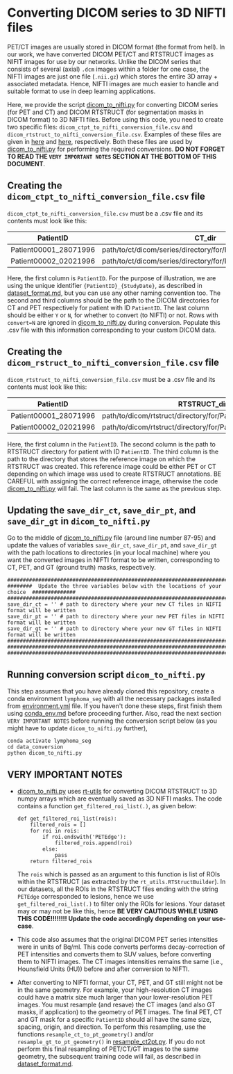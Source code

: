 # Converting DICOM series to 3D NIFTI files

PET/CT images are usually stored in DICOM format (the format from hell). In our work, we have converted DICOM PET/CT and RTSTRUCT images as NIFIT images for use by our networks. Unlike the DICOM series that consists of several (axial) `.dcm` images within a folder for one case, the NIFTI images are just one file (`.nii.gz`) which stores the entire 3D array + associated metadata. Hence, NIFTI images are much easier to handle and suitable format to use in deep learning applications. 

Here, we provide the script [dicom_to_nifti.py](./../data_conversion/dicom_to_nifti.py) for converting DICOM series (for PET and CT) and DICOM RTSTRUCT (for segmentation masks in DICOM format) to 3D NIFTI files. Before using this code, you need to create two specific files: `dicom_ctpt_to_nifti_conversion_file.csv` and `dicom_rtstruct_to_nifti_conversion_file.csv`. Examples of these files are given in [here](./../data_conversion/dicom_ctpt_to_nifti_conversion_file.csv) and [here](./../data_conversion/dicom_rtstruct_to_nifti_conversion_file.csv), respectively. Both these files are used by [dicom_to_nifti.py](./../data_conversion/dicom_to_nifti.py) for performing the required conversions. **DO NOT FORGET TO READ THE `VERY IMPORTANT NOTES` SECTION AT THE BOTTOM OF THIS DOCUMENT**.

## Creating the `dicom_ctpt_to_nifti_conversion_file.csv` file
`dicom_ctpt_to_nifti_conversion_file.csv` must be a .csv file and its contents must look like this:

| PatientID | CT_dir | PET_dir | convert | 
| ----------|--------|---------|---------|
| Patient00001_28071996 | path/to/ct/dicom/series/directory/for/Patient00001_28071996 | path/to/pet/dicom/series/directory/for/Patient00001_28071996 | Y |
| Patient00002_02021996 | path/to/ct/dicom/series/directory/for/Patient00002_02021996 | path/to/pet/dicom/series/directory/for/Patient00002_02021996 | Y |

Here, the first column is `PatientID`. For the purpose of illustration, we are using the unique identifier `{PatientID}_{StudyDate}`, as described in [dataset_format.md](./dataset_format.md), but you can use any other naming convention too. The second and third columns should be the path to the DICOM directories for CT and PET respectively for patient with ID `PatientID`. The last column should be either `Y` or `N`, for whether to convert (to NIFTI) or not. Rows with `convert=N` are ignored in [dicom_to_nifti.py](./../data_conversion/dicom_to_nifti.py) during conversion. Populate this .csv file with this information corresponding to your custom DICOM data. 


## Creating the `dicom_rstruct_to_nifti_conversion_file.csv` file
`dicom_rtstruct_to_nifti_conversion_file.csv` must be a .csv file and its contents must look like this:

| PatientID | RTSTRUCT_dir | REF_dir | convert | 
| ----------|--------------|---------|---------|
| Patient00001_28071996 | path/to/dicom/rtstruct/directory/for/Patient00001_28071996 | path/to/reference/dicom/series/for/Patient00001_28071996 | Y |
| Patient00002_02021996 | path/to/dicom/rtstruct/directory/for/Patient00002_02021996 | path/to/reference/dicom/series/for/Patient00002_02021996 | Y |

Here, the first column in the `PatientID`. The second column is the path to RTSTRUCT directory for patient with ID `PatientID`. The third column is the path to the directory that stores the reference image on which the RTSTRUCT was created. This reference image could be either PET or CT depending on which image was used to create RTSTRUCT annotations. BE CAREFUL with assigning the correct reference image, otherwise the code [dicom_to_nifti.py](./../data_conversion/dicom_to_nifti.py) will fail. The last column is the same as the previous step.


## Updating the `save_dir_ct`, `save_dir_pt`, and `save_dir_gt` in `dicom_to_nifti.py`
Go to the middle of [dicom_to_nifti.py](./../data_conversion/dicom_to_nifti.py) file (around line number 87-95) and update the values of variables `save_dir_ct`, `save_dir_pt`, and `save_dir_gt` with the path locations to directories (in your local machine) where you want the converted images in NIFTI format to be written, corresponding to CT, PET, and GT (ground truth) masks, respectively. 
```
############################################################################################
########  Update the three variables below with the locations of your choice  ##############
############################################################################################
save_dir_ct = '' # path to directory where your new CT files in NIFTI format will be written
save_dir_pt = '' # path to directory where your new PET files in NIFTI format will be written
save_dir_gt = '' # path to directory where your new GT files in NIFTI format will be written
############################################################################################
############################################################################################
############################################################################################
```

## Running conversion script  `dicom_to_nifti.py`
This step assumes that you have already cloned this repository, create a conda environment `lymphoma_seg` with all the necessary packages installed from [environment.yml](./../environment.yml) file. If you haven't done these steps, first finish them using [conda_env.md](./conda_env.md) before proceeding further. Also, read the next section `VERY IMPORTANT NOTES` before running the conversion script below (as you might have to update `dicom_to_nifti.py` further), 
```
conda activate lymphoma_seg
cd data_conversion
python dicom_to_nifti.py
``` 


## VERY IMPORTANT NOTES
-  [dicom_to_nifti.py](./../data_conversion/dicom_to_nifti.py) uses [rt-utils](https://github.com/qurit/rt-utils) for converting DICOM RTSTRUCT to 3D numpy arrays which are eventually saved as 3D NIFTI masks. The code contains a function `get_filtered_roi_list(.)`, as given below:
    ```
    def get_filtered_roi_list(rois):
        filtered_rois = []
        for roi in rois:
            if roi.endswith('PETEdge'):
                filtered_rois.append(roi)
            else:
                pass
        return filtered_rois
    ```

    The `rois` which is passed as an argument to this function is list of ROIs within the RTSTRUCT (as extracted by the `rt_utils.RTStructBuilder`). In our datasets, all the ROIs in the RTSTRUCT files ending with the string `PETEdge` corresponded to lesions, hence we use `get_filtered_roi_list(.)` to filter only the ROIs for lesions. Your dataset may or may not be like this, hence **BE VERY CAUTIOUS WHILE USING THIS CODE!!!!!!!!  Update the code accordingly depending on your use-case**. 

- This code also assumes that the original DICOM PET series intensities were in units of Bq/ml. This code converts performs decay-correction of PET intensities and converts them to SUV values, before converting them to NIFTI images. The CT images intensities remains the same (i.e., Hounsfield Units (HU)) before and after conversion to NIFTI. 

- After converting to NIFTI format, your CT, PET, and GT still might not be in the same geometry. For example, your high-resolution CT images could have a matrix size much larger than your lower-resolution PET images. You must resample (and resave) the CT images (and also GT masks, if application) to the geometry of PET images. The final PET, CT and GT mask for a specific `PatientID` should all have the same size, spacing, origin, and direction. To perform this resampling, use the functions `resample_ct_to_pt_geometry()` and/or `resample_gt_to_pt_geometry()` in [resample_ct2pt.py](./../data_conversion/resample_ct2pt.py). If you do not perform this final resampling of PET/CT/GT images to the same geometry, the subsequent training code will fail, as described in [dataset_format.md](./dataset_format.md). 




